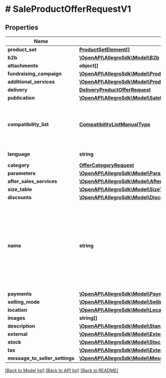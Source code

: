 # # SaleProductOfferRequestV1

## Properties

Name | Type | Description | Notes
------------ | ------------- | ------------- | -------------
**product_set** | [**ProductSetElement[]**](ProductSetElement.md) |  | [optional]
**b2b** | [**\OpenAPI\AllegroSdk\Model\B2b**](B2b.md) |  | [optional]
**attachments** | **object[]** | An array of offer attachments. | [optional]
**fundraising_campaign** | [**\OpenAPI\AllegroSdk\Model\ProductOfferFundraisingCampaignRequest**](ProductOfferFundraisingCampaignRequest.md) |  | [optional]
**additional_services** | [**\OpenAPI\AllegroSdk\Model\ProductOfferAdditionalServicesRequest**](ProductOfferAdditionalServicesRequest.md) |  | [optional]
**delivery** | [**DeliveryProductOfferRequest**](DeliveryProductOfferRequest.md) |  | [optional]
**publication** | [**\OpenAPI\AllegroSdk\Model\SaleProductOfferRequestBaseAllOfPublication**](SaleProductOfferRequestBaseAllOfPublication.md) |  | [optional]
**compatibility_list** | [**CompatibilityListManualType**](CompatibilityListManualType.md) | For the &#x60;/sale/product-offers&#x60; resources you can send only definition of the MANUAL compatibility list. If compatibility list is provided for the product assigned to the offer, it will be used automatically. | [optional]
**language** | **string** | Declared base language of the offer. | [optional]
**category** | [**OfferCategoryRequest**](OfferCategoryRequest.md) |  | [optional]
**parameters** | [**\OpenAPI\AllegroSdk\Model\ParameterProductOfferRequest[]**](ParameterProductOfferRequest.md) |  | [optional]
**after_sales_services** | [**\OpenAPI\AllegroSdk\Model\AfterSalesServicesProductOfferRequest**](AfterSalesServicesProductOfferRequest.md) |  | [optional]
**size_table** | [**\OpenAPI\AllegroSdk\Model\SizeTable**](SizeTable.md) |  | [optional]
**discounts** | [**\OpenAPI\AllegroSdk\Model\DiscountsProductOfferRequest**](DiscountsProductOfferRequest.md) |  | [optional]
**name** | **string** | Name (title) of an offer. Length cannot be more than 50 characters. Read more: &lt;a href&#x3D;\&quot;../../tutorials/jak-jednym-requestem-wystawic-oferte-powiazana-z-produktem-D7Kj9gw4xFA#tytul-oferty\&quot; target&#x3D;\&quot;_blank\&quot;&gt;PL&lt;/a&gt;  / &lt;a href&#x3D;\&quot;../../tutorials/list-offer-assigned-product-one-request-D7Kj9M71Bu6#offer-title\&quot; target&#x3D;\&quot;_blank\&quot;&gt;EN&lt;/a&gt; . | [optional]
**payments** | [**\OpenAPI\AllegroSdk\Model\Payments**](Payments.md) |  | [optional]
**selling_mode** | [**\OpenAPI\AllegroSdk\Model\SellingMode**](SellingMode.md) |  | [optional]
**location** | [**\OpenAPI\AllegroSdk\Model\Location**](Location.md) |  | [optional]
**images** | **string[]** |  | [optional]
**description** | [**\OpenAPI\AllegroSdk\Model\StandardizedDescription**](StandardizedDescription.md) |  | [optional]
**external** | [**\OpenAPI\AllegroSdk\Model\ExternalId**](ExternalId.md) |  | [optional]
**stock** | [**\OpenAPI\AllegroSdk\Model\Stock**](Stock.md) |  |
**tax** | [**\OpenAPI\AllegroSdk\Model\ExtendedTax**](ExtendedTax.md) |  | [optional]
**message_to_seller_settings** | [**\OpenAPI\AllegroSdk\Model\MessageToSellerSettings**](MessageToSellerSettings.md) |  | [optional]

[[Back to Model list]](../../README.md#models) [[Back to API list]](../../README.md#endpoints) [[Back to README]](../../README.md)
